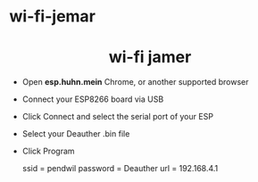 # wi-fi-jemar
<h1 align="center">wi-fi jamer</h1>


- Open <b>esp.huhn.mein</b> Chrome, or another supported browser
- Connect your ESP8266 board via USB
- Click Connect and select the serial port of your ESP
- Select your Deauther .bin file
- Click Program

  ssid = pendwil
  password = Deauther
  url = 192.168.4.1
